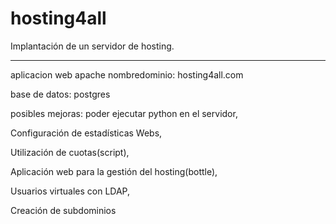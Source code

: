 # hosting4all
Implantación de un servidor de hosting.

------------------------------------------------------
aplicacion web apache
nombredominio: hosting4all.com

base de datos: postgres


posibles mejoras:
poder ejecutar python en el servidor, 

Configuración de estadísticas Webs,

Utilización de cuotas(script),

Aplicación web para la gestión del hosting(bottle),

Usuarios virtuales con LDAP,

Creación de subdominios
